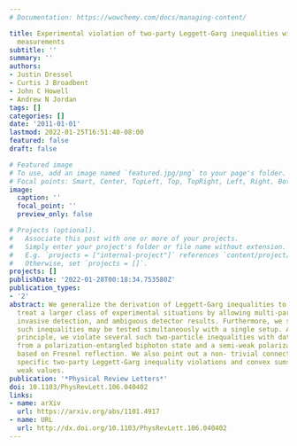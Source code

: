```yaml
---
# Documentation: https://wowchemy.com/docs/managing-content/

title: Experimental violation of two-party Leggett-Garg inequalities with semiweak
  measurements
subtitle: ''
summary: ''
authors:
- Justin Dressel
- Curtis J Broadbent
- John C Howell
- Andrew N Jordan
tags: []
categories: []
date: '2011-01-01'
lastmod: 2022-01-25T16:51:40-08:00
featured: false
draft: false

# Featured image
# To use, add an image named `featured.jpg/png` to your page's folder.
# Focal points: Smart, Center, TopLeft, Top, TopRight, Left, Right, BottomLeft, Bottom, BottomRight.
image:
  caption: ''
  focal_point: ''
  preview_only: false

# Projects (optional).
#   Associate this post with one or more of your projects.
#   Simply enter your project's folder or file name without extension.
#   E.g. `projects = ["internal-project"]` references `content/project/deep-learning/index.md`.
#   Otherwise, set `projects = []`.
projects: []
publishDate: '2022-01-28T00:18:34.753580Z'
publication_types:
- '2'
abstract: We generalize the derivation of Leggett-Garg inequalities to systematically
  treat a larger class of experimental situations by allowing multi-particle correlations,
  invasive detection, and ambiguous detector results. Furthermore, we show how many
  such inequalities may be tested simultaneously with a single setup. As a proof of
  principle, we violate several such two-particle inequalities with data obtained
  from a polarization-entangled biphoton state and a semi-weak polarization measurement
  based on Fresnel reflection. We also point out a non- trivial connection between
  specific two-party Leggett-Garg inequality violations and convex sums of strange
  weak values.
publication: '*Physical Review Letters*'
doi: 10.1103/PhysRevLett.106.040402
links:
- name: arXiv
  url: https://arxiv.org/abs/1101.4917
- name: URL
  url: http://dx.doi.org/10.1103/PhysRevLett.106.040402
---
```


